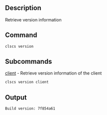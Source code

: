 ## Description

Retrieve version information

## Command

```sh
clscs version
```

## Subcommands
[client](client) - Retrieve version information of the client

```sh
clscs version client
```

## Output


```console
Build version: 7f854a61
```
